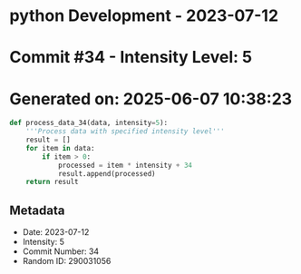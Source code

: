 ﻿# python Development - 2023-07-12
# Commit #34 - Intensity Level: 5
# Generated on: 2025-06-07 10:38:23
```python
def process_data_34(data, intensity=5):
    '''Process data with specified intensity level'''
    result = []
    for item in data:
        if item > 0:
            processed = item * intensity + 34
            result.append(processed)
    return result
```
## Metadata
- Date: 2023-07-12
- Intensity: 5
- Commit Number: 34
- Random ID: 290031056
